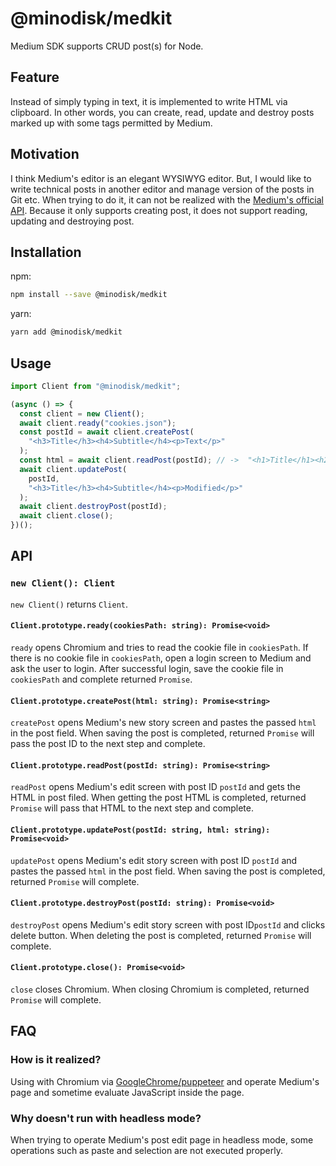 # @minodisk/medkit

Medium SDK supports CRUD post(s) for Node.

## Feature

Instead of simply typing in text, it is implemented to write HTML via clipboard.
In other words, you can create, read, update and destroy posts marked up with
some tags permitted by Medium.

## Motivation

I think Medium's editor is an elegant WYSIWYG editor. But, I would like to write
technical posts in another editor and manage version of the posts in Git etc.
When trying to do it, it can not be realized with the
[Medium's official API](https://github.com/Medium/medium-api-docs). Because it
only supports creating post, it does not support reading, updating and
destroying post.

## Installation

npm:

```sh
npm install --save @minodisk/medkit
```

yarn:

```sh
yarn add @minodisk/medkit
```

## Usage

```js
import Client from "@minodisk/medkit";

(async () => {
  const client = new Client();
  await client.ready("cookies.json");
  const postId = await client.createPost(
    "<h3>Title</h3><h4>Subtitle</h4><p>Text</p>"
  );
  const html = await client.readPost(postId); // ->  "<h1>Title</h1><h2>Subtitle</h2><p>Text</p>" or "<h3>Title</h3><h4>Subtitle</h4><p>Text</p>"
  await client.updatePost(
    postId,
    "<h3>Title</h3><h4>Subtitle</h4><p>Modified</p>"
  );
  await client.destroyPost(postId);
  await client.close();
})();
```

## API

### `new Client(): Client`

`new Client()` returns `Client`.

#### `Client.prototype.ready(cookiesPath: string): Promise<void>`

`ready` opens Chromium and tries to read the cookie file in `cookiesPath`. If
there is no cookie file in `cookiesPath`, open a login screen to Medium and ask
the user to login. After successful login, save the cookie file in `cookiesPath`
and complete returned `Promise`.

#### `Client.prototype.createPost(html: string): Promise<string>`

`createPost` opens Medium's new story screen and pastes the passed `html` in the
post field. When saving the post is completed, returned `Promise` will pass the
post ID to the next step and complete.

#### `Client.prototype.readPost(postId: string): Promise<string>`

`readPost` opens Medium's edit screen with post ID `postId` and gets the HTML in
post filed. When getting the post HTML is completed, returned `Promise` will
pass that HTML to the next step and complete.

#### `Client.prototype.updatePost(postId: string, html: string): Promise<void>`

`updatePost` opens Medium's edit story screen with post ID `postId` and pastes
the passed `html` in the post field. When saving the post is completed, returned
`Promise` will complete.

#### `Client.prototype.destroyPost(postId: string): Promise<void>`

`destroyPost` opens Medium's edit story screen with post ID`postId` and clicks
delete button. When deleting the post is completed, returned `Promise` will
complete.

#### `Client.prototype.close(): Promise<void>`

`close` closes Chromium. When closing Chromium is completed, returned `Promise`
will complete.

## FAQ

### How is it realized?

Using with Chromium via
[GoogleChrome/puppeteer](https://github.com/GoogleChrome/puppeteer) and operate
Medium's page and sometime evaluate JavaScript inside the page.

### Why doesn't run with headless mode?

When trying to operate Medium's post edit page in headless mode, some operations
such as paste and selection are not executed properly.
